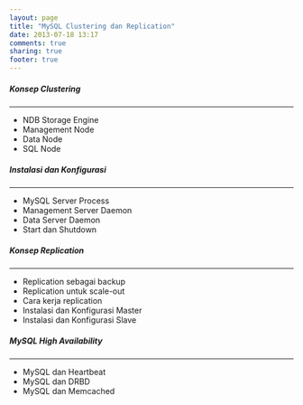 ```yaml
---
layout: page
title: "MySQL Clustering dan Replication"
date: 2013-07-18 13:17
comments: true
sharing: true
footer: true
---
```


<div markdown class="pageContent">

##### Konsep Clustering
- - - - - - -
* NDB Storage Engine
* Management Node
* Data Node
* SQL Node

##### Instalasi dan Konfigurasi
- - - - - - -
* MySQL Server Process
* Management Server Daemon
* Data Server Daemon
* Start dan Shutdown

##### Konsep Replication
- - - - - - -
* Replication sebagai backup
* Replication untuk scale-out
* Cara kerja replication
* Instalasi dan Konfigurasi Master
* Instalasi dan Konfigurasi Slave

##### MySQL High Availability
- - - - - - -
* MySQL dan Heartbeat
* MySQL dan DRBD
* MySQL dan Memcached
